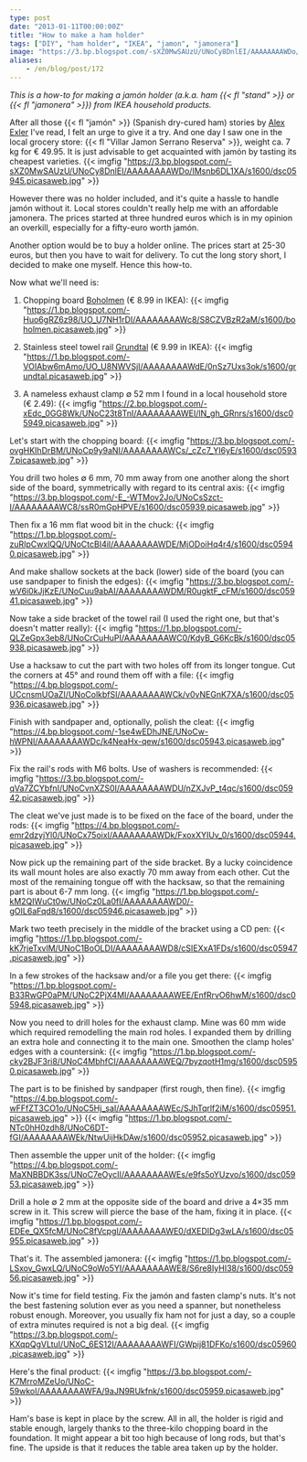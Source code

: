 ```yaml
---
type: post
date: "2013-01-11T00:00:00Z"
title: "How to make a ham holder"
tags: ["DIY", "ham holder", "IKEA", "jamon", "jamonera"]
image: "https://3.bp.blogspot.com/-sXZ0MwSAUzU/UNoCy8DnlEI/AAAAAAAAWDo/IMsnb6DL1XA/s1600/dsc05945.picasaweb.jpg"
aliases:
    - /en/blog/post/172
---
```


*This is a how-to for making a jamón holder (a.k.a. ham {{< fl "stand" >}} or {{< fl "jamonera" >}}) from IKEA household products.*

After all those {{< fl "jamón" >}} (Spanish dry-cured ham) stories by [Alex Exler](https://www.google.ru/search?q=хамон+site%3Aexler.ru) I've read, I felt an urge to give it a try. And one day I saw one in the local grocery store: {{< fl "Villar Jamon Serrano Reserva" >}}, weight ca. 7 kg for € 49.95. It is just advisable to get acquainted with jamón by tasting its cheapest varieties.
{{< imgfig "https://3.bp.blogspot.com/-sXZ0MwSAUzU/UNoCy8DnlEI/AAAAAAAAWDo/IMsnb6DL1XA/s1600/dsc05945.picasaweb.jpg" >}}

<!--more-->

However there was no holder included, and it's quite a hassle to handle jamón without it. Local stores couldn't really help me with an affordable jamonera. The prices started at three hundred euros which is in my opinion an overkill, especially for a fifty-euro worth jamón.

Another option would be to buy a holder online. The prices start at 25-30 euros, but then you have to wait for delivery. To cut the long story short, I decided to make one myself. Hence this how-to.

Now what we'll need is:

1. Chopping board [Boholmen](http://www.ikea.com/nl/nl/catalog/products/90115544/) (€ 8.99 in IKEA):
{{< imgfig "https://1.bp.blogspot.com/-Huo6gRZ6z98/UO_U7NH1rDI/AAAAAAAAWc8/S8CZVBzR2aM/s1600/boholmen.picasaweb.jpg" >}}

2. Stainless steel towel rail [Grundtal](http://www.ikea.com/nl/nl/catalog/products/80047895/) (€ 9.99 in IKEA):
{{< imgfig "https://1.bp.blogspot.com/-VOIAbw6mAmo/UO_U8NWVSjI/AAAAAAAAWdE/0nSz7Uxs3ok/s1600/grundtal.picasaweb.jpg" >}}

3. A nameless exhaust clamp ∅ 52 mm I found in a local household store (€ 2.49):
{{< imgfig "https://2.bp.blogspot.com/-xEdc_0GG8Wk/UNoC23t8TnI/AAAAAAAAWEI/lN_gh_GRnrs/s1600/dsc05949.picasaweb.jpg" >}}

Let's start with the chopping board:
{{< imgfig "https://3.bp.blogspot.com/-ovgHKIhDrBM/UNoCp9y9aNI/AAAAAAAAWCs/_cZc7_YI6yE/s1600/dsc05937.picasaweb.jpg" >}}

You drill two holes ∅ 6 mm, 70 mm away from one another along the short side of the board, symmetrically with regard to its central axis:
{{< imgfig "https://3.bp.blogspot.com/-E_-WTMov2Jo/UNoCsSzct-I/AAAAAAAAWC8/ssR0mGpHPVE/s1600/dsc05939.picasaweb.jpg" >}}

Then fix a 16 mm flat wood bit in the chuck:
{{< imgfig "https://1.bp.blogspot.com/-zuRIpCwxlQQ/UNoCtcBI4iI/AAAAAAAAWDE/MjODoiHq4r4/s1600/dsc05940.picasaweb.jpg" >}}

And make shallow sockets at the back (lower) side of the board (you can use sandpaper to finish the edges):
{{< imgfig "https://3.bp.blogspot.com/-wV6i0kJjKzE/UNoCuu9abAI/AAAAAAAAWDM/R0ugktF_cFM/s1600/dsc05941.picasaweb.jpg" >}}

Now take a side bracket of the towel rail (I used the right one, but that's doesn't matter really):
{{< imgfig "https://1.bp.blogspot.com/-QLZeGpx3eb8/UNoCrCuHuPI/AAAAAAAAWC0/KdyB_G6KcBk/s1600/dsc05938.picasaweb.jpg" >}}

Use a hacksaw to cut the part with two holes off from its longer tongue. Cut the corners at 45° and round them off with a file:
{{< imgfig "https://4.bp.blogspot.com/-UCcnsmUOaZI/UNoColkbfSI/AAAAAAAAWCk/v0vNEGnK7XA/s1600/dsc05936.picasaweb.jpg" >}}

Finish with sandpaper and, optionally, polish the cleat:
{{< imgfig "https://4.bp.blogspot.com/-1se4wEDhJNE/UNoCw-hWPNI/AAAAAAAAWDc/k4NeaHx-qew/s1600/dsc05943.picasaweb.jpg" >}}

Fix the rail's rods with M6 bolts. Use of washers is recommended:
{{< imgfig "https://3.bp.blogspot.com/-qVa7ZCYbfnI/UNoCvnXZS0I/AAAAAAAAWDU/nZXJvP_t4qc/s1600/dsc05942.picasaweb.jpg" >}}

The cleat we've just made is to be fixed on the face of the board, under the rods:
{{< imgfig "https://4.bp.blogspot.com/-emr2dzyjYl0/UNoCx75oixI/AAAAAAAAWDk/FxoxXYIUv_0/s1600/dsc05944.picasaweb.jpg" >}}

Now pick up the remaining part of the side bracket. By a lucky coincidence its wall mount holes are also exactly 70 mm away from each other. Cut the most of the remaining tongue off with the hacksaw, so that the remaining part is about 6-7 mm long.
{{< imgfig "https://1.bp.blogspot.com/-kM2QIWuCt0w/UNoCz0La0fI/AAAAAAAAWD0/-gOIL6aFqd8/s1600/dsc05946.picasaweb.jpg" >}}

Mark two teeth precisely in the middle of the bracket using a CD pen:
{{< imgfig "https://1.bp.blogspot.com/-kK7rjeTxvlM/UNoC1BoOLDI/AAAAAAAAWD8/cSIEXxA1FDs/s1600/dsc05947.picasaweb.jpg" >}}

In a few strokes of the hacksaw and/or a file you get there:
{{< imgfig "https://1.bp.blogspot.com/-B33RwGP0aPM/UNoC2PjX4MI/AAAAAAAAWEE/EnfRrvO6hwM/s1600/dsc05948.picasaweb.jpg" >}}

Now you need to drill holes for the exhaust clamp. Mine was 60 mm wide which required remodelling the main rod holes. I expanded them by drilling an extra hole and connecting it to the main one. Smoothen the clamp holes' edges with a countersink:
{{< imgfig "https://1.bp.blogspot.com/-cky2BJF3ri8/UNoC4MbhfCI/AAAAAAAAWEQ/7byzqotH1mg/s1600/dsc05950.picasaweb.jpg" >}}

The part is to be finished by sandpaper (first rough, then fine).
{{< imgfig "https://4.bp.blogspot.com/-wFFfZT3CO1o/UNoC5Hj_saI/AAAAAAAAWEc/SJhTqrlf2iM/s1600/dsc05951.picasaweb.jpg" >}}
{{< imgfig "https://1.bp.blogspot.com/-NTc0hH0zdh8/UNoC6DT-fGI/AAAAAAAAWEk/NtwUijHkDAw/s1600/dsc05952.picasaweb.jpg" >}}

Then assemble the upper unit of the holder:
{{< imgfig "https://4.bp.blogspot.com/-MaXNBBDK3ss/UNoC7eOycII/AAAAAAAAWEs/e9fs5oYUzvo/s1600/dsc05953.picasaweb.jpg" >}}

Drill a hole ∅ 2 mm at the opposite side of the board and drive a 4×35 mm screw in it. This screw will pierce the base of the ham, fixing it in place.
{{< imgfig "https://1.bp.blogspot.com/-EDEe_QX5fcM/UNoC8fVcpgI/AAAAAAAAWE0/dXEDIDg3wLA/s1600/dsc05955.picasaweb.jpg" >}}

That's it. The assembled jamonera:
{{< imgfig "https://1.bp.blogspot.com/-LSxov_GwxLQ/UNoC9oWo5YI/AAAAAAAAWE8/S6re8IyHI38/s1600/dsc05956.picasaweb.jpg" >}}

Now it's time for field testing. Fix the jamón and fasten clamp's nuts. It's not the best fastening solution ever as you need a spanner, but nonetheless robust enough. Moreover, you usually fix ham not for just a day, so a couple of extra minutes required is not a big deal.
{{< imgfig "https://3.bp.blogspot.com/-KXqpQgVLtuI/UNoC_6ES12I/AAAAAAAAWFI/GWpij81DFKo/s1600/dsc05960.picasaweb.jpg" >}}

Here's the final product:
{{< imgfig "https://3.bp.blogspot.com/-K7MrroMZeUo/UNoC-59wkoI/AAAAAAAAWFA/9aJN9RUkfnk/s1600/dsc05959.picasaweb.jpg" >}}

Ham's base is kept in place by the screw. All in all, the holder is rigid and stable enough, largely thanks to the three-kilo chopping board in the foundation. It might appear a bit too high because of long rods, but that's fine. The upside is that it reduces the table area taken up by the holder.
